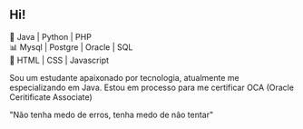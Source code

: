 ## Hi!

🚀 Java | Python | PHP <br>
📊 Mysql | Postgre | Oracle | SQL <br>
🎨 HTML | CSS | Javascript

Sou um estudante apaixonado por tecnologia, atualmente me especializando em Java. Estou em processo para me certificar OCA (Oracle Ceritificate Associate)

"Não tenha medo de erros, tenha medo de não tentar"
